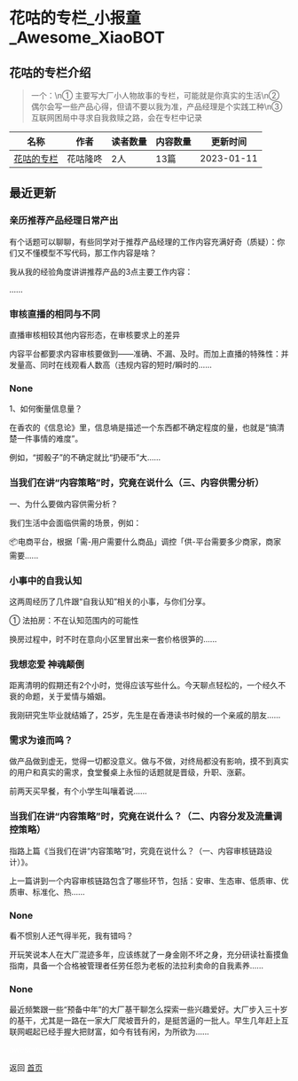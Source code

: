 # 花咕的专栏_小报童_Awesome_XiaoBOT

## 花咕的专栏介绍
> 一个：\n① 主要写大厂小人物故事的专栏，可能就是你真实的生活\n② 偶尔会写一些产品心得，但请不要以我为准，产品经理是个实践工种\n③  
互联网困局中寻求自我救赎之路，会在专栏中记录  
  


|名称|作者|读者数量|内容数量|更新时间|
|---|---|---|---|---|
|[花咕的专栏](https://xiaobot.net/p/FlowerDance?refer=0b133df9-27dc-423b-8101-639049001c13)|花咕隆咚|2人|13篇|2023-01-11|

## 最近更新
### 亲历推荐产品经理日常产出

有个话题可以聊聊，有些同学对于推荐产品经理的工作内容充满好奇（质疑）：你们又不懂模型不写代码，那工作内容是啥？

我从我的经验角度讲讲推荐产品的3点主要工作内容：

......

### 审核直播的相同与不同

直播审核相较其他内容形态，在审核要求上的差异

内容平台都要求内容审核要做到——准确、不漏、及时。而加上直播的特殊性：并发量高、同时在线观看人数高（违规内容的短时/瞬时的......

### None

1、如何衡量信息量？

在香农的《信息论》里，信息墒是描述一个东西都不确定程度的量，也就是“搞清楚一件事情的难度”。

例如，“掷骰子”的不确定就比“扔硬币”大......

### 当我们在讲“内容策略”时，究竟在说什么（三、内容供需分析）

一、为什么要做内容供需分析？

我们生活中会面临供需的场景，例如：

📦电商平台，根据「需-用户需要什么商品」调控「供-平台需要多少商家，商家需要......

### 小事中的自我认知

这两周经历了几件跟“自我认知”相关的小事，与你们分享。

① 法拍房：不在认知范围内的可能性

换房过程中，时不时在意向小区里冒出来一套价格很笋的......

### 我想恋爱 神魂颠倒

距离清明的假期还有2个小时，觉得应该写些什么。今天聊点轻松的，一个经久不衰的命题，关于爱情与婚姻。

我刚研究生毕业就结婚了，25岁，先生是在香港读书时候的一个亲戚的朋友......

### 需求为谁而鸣？

做产品做到虚无，觉得一切都没意义。做与不做，对终局都没有影响，摸不到真实的用户和真实的需求，食堂餐桌上永恒的话题就是晋级，升职、涨薪。

前两天买早餐，有个小学生叫嚷着说......

### 当我们在讲“内容策略”时，究竟在说什么？（二、内容分发及流量调控策略）

指路上篇《当我们在讲“内容策略”时，究竟在说什么？（一、内容审核链路设计）》。

上一篇讲到一个内容审核链路包含了哪些环节，包括：安审、生态审、低质审、优质审、标准化、热......

### None

看不惯别人还气得半死，我有错吗？

开玩笑说本人在大厂混迹多年，应该练就了一身金刚不坏之身，充分研读社畜摸鱼指南，具备一个合格被管理者任劳任怨为老板的法拉利卖命的自我素养......

### None

最近频繁跟一些“预备中年”的大厂基干聊怎么探索一些兴趣爱好。大厂步入三十岁的基干，尤其是一路在一家大厂爬坡晋升的，是挺苦逼的一批人。早生几年赶上互联网崛起已经手握大把财富，如今有钱有闲，为所欲为......


<a href="https://github.com/Reno9527/awesome-xiaobot" style="color: white; text-decoration: none;">awesome-xiaobot</a>

返回 [首页](../README.md)

